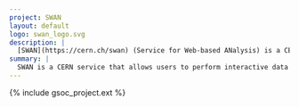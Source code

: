 ```yaml
---
project: SWAN
layout: default
logo: swan_logo.svg
description: |
  [SWAN](https://cern.ch/swan) (Service for Web-based ANalysis) is a CERN service that allows users to perform interactive data analysis in the cloud, in a "software as a service" model. It is built upon the widely-used Jupyter notebooks, allowing users to write - and run - their data analysis using only a web browser. By connecting to SWAN, users have immediate access to storage, software and computing resources (like Spark clusters) that CERN provides, and that they need to do their analyses. 
summary: |
  SWAN is a CERN service that allows users to perform interactive data analysis in the cloud, built upon the widely-used Jupyter notebooks and CERN technologies for storage and software access.
---
```


{% include gsoc_project.ext %}
